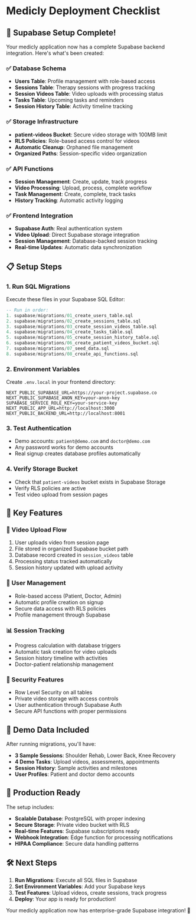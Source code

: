 # Medicly Deployment Checklist

## 🚀 Supabase Setup Complete!

Your medicly application now has a complete Supabase backend integration. Here's what's been created:

### ✅ **Database Schema**
- **Users Table**: Profile management with role-based access
- **Sessions Table**: Therapy sessions with progress tracking
- **Session Videos Table**: Video uploads with processing status
- **Tasks Table**: Upcoming tasks and reminders
- **Session History Table**: Activity timeline tracking

### ✅ **Storage Infrastructure**
- **patient-videos Bucket**: Secure video storage with 100MB limit
- **RLS Policies**: Role-based access control for videos
- **Automatic Cleanup**: Orphaned file management
- **Organized Paths**: Session-specific video organization

### ✅ **API Functions**
- **Session Management**: Create, update, track progress
- **Video Processing**: Upload, process, complete workflow
- **Task Management**: Create, complete, track tasks
- **History Tracking**: Automatic activity logging

### ✅ **Frontend Integration**
- **Supabase Auth**: Real authentication system
- **Video Upload**: Direct Supabase storage integration
- **Session Management**: Database-backed session tracking
- **Real-time Updates**: Automatic data synchronization

## 📋 **Setup Steps**

### 1. **Run SQL Migrations**
Execute these files in your Supabase SQL Editor:

```sql
-- Run in order:
1. supabase/migrations/01_create_users_table.sql
2. supabase/migrations/02_create_sessions_table.sql
3. supabase/migrations/03_create_session_videos_table.sql
4. supabase/migrations/04_create_tasks_table.sql
5. supabase/migrations/05_create_session_history_table.sql
6. supabase/migrations/06_create_patient_videos_bucket.sql
7. supabase/migrations/07_seed_data.sql
8. supabase/migrations/08_create_api_functions.sql
```

### 2. **Environment Variables**
Create `.env.local` in your frontend directory:

```env
NEXT_PUBLIC_SUPABASE_URL=https://your-project.supabase.co
NEXT_PUBLIC_SUPABASE_ANON_KEY=your-anon-key
SUPABASE_SERVICE_ROLE_KEY=your-service-key
NEXT_PUBLIC_APP_URL=http://localhost:3000
NEXT_PUBLIC_BACKEND_URL=http://localhost:8001
```

### 3. **Test Authentication**
- Demo accounts: `patient@demo.com` and `doctor@demo.com`
- Any password works for demo accounts
- Real signup creates database profiles automatically

### 4. **Verify Storage Bucket**
- Check that `patient-videos` bucket exists in Supabase Storage
- Verify RLS policies are active
- Test video upload from session pages

## 🔧 **Key Features**

### **🎥 Video Upload Flow**
1. User uploads video from session page
2. File stored in organized Supabase bucket path
3. Database record created in `session_videos` table
4. Processing status tracked automatically
5. Session history updated with upload activity

### **👥 User Management**
- Role-based access (Patient, Doctor, Admin)
- Automatic profile creation on signup
- Secure data access with RLS policies
- Profile management through Supabase

### **📊 Session Tracking**
- Progress calculation with database triggers
- Automatic task creation for video uploads
- Session history timeline with activities
- Doctor-patient relationship management

### **🔐 Security Features**
- Row Level Security on all tables
- Private video storage with access controls
- User authentication through Supabase Auth
- Secure API functions with proper permissions

## 🎯 **Demo Data Included**

After running migrations, you'll have:
- **3 Sample Sessions**: Shoulder Rehab, Lower Back, Knee Recovery
- **4 Demo Tasks**: Upload videos, assessments, appointments
- **Session History**: Sample activities and milestones
- **User Profiles**: Patient and doctor demo accounts

## 🚀 **Production Ready**

The setup includes:
- **Scalable Database**: PostgreSQL with proper indexing
- **Secure Storage**: Private video bucket with RLS
- **Real-time Features**: Supabase subscriptions ready
- **Webhook Integration**: Edge function for processing notifications
- **HIPAA Compliance**: Secure data handling patterns

## 🛠️ **Next Steps**

1. **Run Migrations**: Execute all SQL files in Supabase
2. **Set Environment Variables**: Add your Supabase keys
3. **Test Features**: Upload videos, create sessions, track progress
4. **Deploy**: Your app is ready for production!

Your medicly application now has enterprise-grade Supabase integration! 🏥 